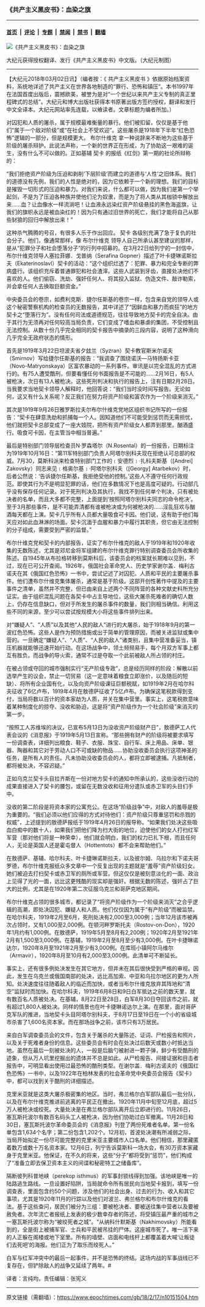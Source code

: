 ### 《共产主义黑皮书》：血染之旗

---

#### [首页](../../../..?n10151504) &nbsp;|&nbsp; [评论](../../../../../epoch-comment?n10151504) &nbsp;|&nbsp; [专题](../../../../../epoch-special?n10151504) &nbsp;|&nbsp; [禁闻](../../../../../epoch-news?n10151504) &nbsp;|&nbsp; [禁书](../../../../../books?n10151504) &nbsp;|&nbsp; [翻墙](https://github.com/gfw-breaker/nogfw/blob/master/README.md?n10151504)


<div><img alt="《共产主义黑皮书》：血染之旗" class="attachment-djy_600_400 size-djy_600_400 wp-post-image" src="https://i.epochtimes.com/assets/uploads/2017/12/dcbb5ad1ea37934a168afd29d68d142e-600x400.jpg"/>
<div class="caption">
 <p>
  大纪元获得授权翻译、发行《共产主义黑皮书》中文版。（大纪元制图）
 </p>
</div></div><hr/><div class="post_content" id="artbody" itemprop="articleBody">
 <!-- article content begin -->
 <p>
  【大纪元2018年03月02日讯】（编者按：《
  <ok href="https://www.epochtimes.com/gb/tag/%E5%85%B1%E4%BA%A7%E4%B8%BB%E4%B9%89%E9%BB%91%E7%9A%AE%E4%B9%A6.html">
   共产主义黑皮书
  </ok>
  》依据原始档案资料，系统地详述了共产主义在世界各地制造的“罪行、恐怖和镇压”。本书1997年在法国首度出版后，震撼欧美，被誉为是对“一个世纪以来共产主义专制的真正里程碑式的总结”。大纪元和博大出版社获得本书原著出版方签约授权，翻译和发行中文全译本。大纪元网站率先连载，以飨读者。文章标题为编者所加。）
 </p>
 <p>
  对囚犯和人质的屠杀，属于规模最难衡量的暴行。他们被扣留，仅仅是基于他们“属于一个敌对阶级”或“在社会上不受欢迎”。这些屠杀是1918年下半年“红色恐怖”逻辑的一部分，但是规模更大。
  <ok href="https://www.epochtimes.com/gb/tag/%E5%B8%83%E5%B0%94%E4%BB%80%E7%BB%B4%E5%85%8B.html">
   布尔什维克
  </ok>
  拿一种说辞来不断地为这些基于阶级的屠杀辩护。此说法声称，一个新的世界正在形成，为了协助这一艰难的诞生，没有什么不可以做的。正如基辅
  <ok href="https://www.epochtimes.com/gb/tag/%E5%A5%91%E5%8D%A1.html">
   契卡
  </ok>
  的报纸《红剑》第一期的社论所辩称的：
 </p>
 <p>
  “我们拒绝资产阶级为压迫和剥削‘下层阶级’而建立的道德与‘人性’之旧体系。我们的道德没有先例，我们的人性是绝对的，因为它依赖于一个新的理想。我们的目标是摧毁一切形式的压迫和暴力。对我们来说，什么都可以做，因为我们是第一个举起剑，不是为了压迫各种族并使他们沦为奴隶，而是为了将人类从其枷锁中解放出来……血？让血像水一样流淌吧！让血液永远染红资产阶级悬挂的黑色海盗旗，让我们的旗帜永远是被血染红的！因为只有通过旧世界的死亡，我们才能将自己从那些豺狼的回归中解放出来！”
 </p>
 <p>
  这种杀气腾腾的号召，有很多人乐于作出回应。
  <ok href="https://www.epochtimes.com/gb/tag/%E5%A5%91%E5%8D%A1.html">
   契卡
  </ok>
  各级别充满了急于复仇的社会分子。他们，像通常那样，像
  <ok href="https://www.epochtimes.com/gb/tag/%E5%B8%83%E5%B0%94%E4%BB%80%E7%BB%B4%E5%85%8B.html">
   布尔什维克
  </ok>
  领导人自己所承认甚至建议的那样，是从“犯罪分子和社会堕落分子”的行列中招募的。在3月22日给列宁的一封信中，布尔什维克领导人塞拉菲娜．戈普纳（Serafina Gopner）描述了叶卡捷琳诺斯拉夫（Ekaterinoslavl）契卡的活动：“这个组织烂透了：犯罪、暴力和完全专断的弊病盛行。该组织充斥着普通罪犯和社会渣滓。这些人武装到牙齿，直接处决他们不喜欢的人。他们偷窃、洗劫、强奸任何人、将其投入监狱、伪造文件、敲诈勒索，并会拿任何人去换取巨额资金。”
 </p>
 <p>
  中央委员会的卷宗，如费利克斯．捷尔任斯基的卷宗一样，包含来自党的领导人或这个秘密警察机构的检查员的无数报告，其中详述了“因鲜血和暴力而疯狂”的地方契卡之“堕落行为”。没有任何司法或道德规范，往往导致地方契卡的完全自决。由于其行为无须再对任何较高当局负责，它们变成了嗜血和暴虐的集团，不受控制且无法控制。从数十份几乎完全相同的契卡报告中摘录的三段内容，说明了这种滑向几乎完全无政府状态的情形。
 </p>
 <p>
  首先是1919年3月22日坦波夫省夕玆兰（Syzran）契卡教官斯米尔诺夫（Smirnov）写给捷尔任斯基的报告：“我调查了围绕诺沃—马特扬斯卡亚（Novo-Matryonskaya）区富农暴动的一系列事件。审讯是以完全混乱的方式进行的。有75人遭受酷刑，但要看懂任何书面报告是不可能的……2月16日，有5人被枪决，次日有13人被枪决。这些死刑判决和执行的报告上，注有日期2月28日。当我要求当地契卡领导人解释时，他回答说：“我们当时没时间写报告。无论如何，这又有什么关系呢？反正我们在努力将资产阶级和富农作为一个阶级来消灭。”
 </p>
 <p>
  其次是1919年9月26日雅罗斯拉夫尔布尔什维克党地区组织书记所写的一份报告：“契卡在肆意洗劫和抓捕每一个人。因知道他们不可能受到惩罚而无需担忧，他们就把契卡总部变成了一座大妓院，把所有资产阶级女人都弄到那里。酗酒盛行。吸食可卡因，在主管当中相当普遍。”
 </p>
 <p>
  最后是特别部门领导层检查员N‧罗森塔尔（N.Rosental）的一份报告，日期标注为1919年10月16日：“第11军特别部门负责人阿塔尔别科夫现在拒绝认可总部的权威。7月30，莫斯科派来检查特别部门工作的﹝安德烈﹞‧扎科夫斯基（[Andrei] Zakovsky）同志来见﹝格奥尔基﹞‧阿塔尔别科夫（[Georgy] Atarbekov）时，后者公然说：‘告诉捷尔任斯基，我拒绝受他的控制。’这些人不遵守任何行政规范。即使其行为不是明显犯罪的话，他们在多数情况下也是高度可疑的。行动部几乎没有保存任何记录。对于死刑判决及其执行，我找不到任何单个判决，只有被处决者的名单，而且大多都不完整，上面提到‘按照阿塔尔别科夫同志的命令枪决’。至于3月那些事件，是不可能弄清都有谁被枪决或为何被枪决的……淫乱狂欢与酗酒每天都在上演。契卡几乎所有人员都大量吸食可卡因。他们说，这有助于他们每天应对如此血淋淋的场面。契卡沉湎于血腥和暴力中履行其职责，但它由无法控制的分子组成，需要受到严密的监督。”
 </p>
 <p>
  布尔什维克党和契卡的内部报告，证实了布尔什维克的敌人于1919年和1920年收集的无数陈述，尤其是邓尼金将军组建的布尔什维克罪行特别调查委员会所收集的陈述。自1945年从布拉格转移到莫斯科后，该委员会的档案就长期难以见到，不过，现在已可公开查阅。1926年，俄国社会革命党人、历史学家谢尔盖．梅利古诺夫在其《俄国红色恐怖》一书中，尝试记述了对囚犯、人质和平民的主要屠杀事件。他们遭布尔什维克集体屠杀，通常是基于阶级。这部开创性著作中提及的主要事件之清单，虽然并不完整，但已由来自上述两个不同阵营的各种文献史料所充分证实。由于组织混乱问题在各契卡中占主导地位，这些大屠杀死难者的确切人数上，仍存在信息缺口，但对于所发生的屠杀事件的数量，我们则相当确信。利用这些不同的来源，至少可以尝试按规模大小将这些事件排列出来。
 </p>
 <p>
  对“嫌疑人”、“人质”以及其他“人民的敌人”进行的大屠杀，始于1918年9月的第一波红色恐怖。这些人是作为预防措施或出于简单的管理原因，而被关进监狱或集中营的。一旦确定“嫌疑人”、“人质”、“人民的敌人”诸类别，且集中营准备妥当，镇压机器就能够迅速开始行动。在这场战争中，领土频频易手，每个月双方军事上都互有胜负。而战争的导火索，通常不过是夺取一个此前被敌人所占领的村庄。
 </p>
 <p>
  在被占领或夺回的城市强制实行“无产阶级专政”，总是经历同样的阶段：解散以前选举产生的议会，禁止一切贸易（这一定意味着粮食立即涨价，以及随后的短缺）、将所有企业国有化，以及向资产阶级课征巨额税赋，如1919年2月在哈尔科夫征收了6亿卢布，1919年4月在敖德萨征收了5亿卢布。为确保这笔税款得到支付，当局将数以百计的资本家劫为人质，并关在集中营里。事实上，这笔税款意味着某种制度化的掠夺、没收和胁迫，这是将“资产阶级作为一个社会阶级”来消灭的第一步。
 </p>
 <p>
  “按照工人苏维埃的决议，已宣布5月13日为没收资产阶级财产日”，敖德萨工人代表会议的《消息报》于1919年5月13日宣称。“那些拥有财产的阶级将被要求填写一份调查表，详细列出粮食、鞋子、衣服、珠宝、自行车、床上用品、床单、银器、陶器和其它对于劳动人口不可或缺的物品……协助没收委员会执行这项神圣的任务，是所有人的责任。凡未协助没收委员会的人，都将立即被逮捕。凡抵制者，都将被处决，不容迟疑。”
 </p>
 <p>
  正如乌克兰契卡头目拉齐斯在一份对地方契卡的通知中所承认的，这些没收行动的成果直接进入了契卡的腰包，或留在无数没收和征用分遣队或赤卫军的头目们手中。
 </p>
 <p>
  没收的第二阶段是将资本家的公寓充公。在这场“阶级战争”中，对敌人的羞辱是极为重要的。“我们必须以他们应得的方式对待他们：资产阶级只尊重惩罚和杀戮的权威”，上述提到的敖德萨报纸于1919年4月26日的报导称。“如果我们处决这些吸血白痴中的数十人，如果我们把他们降为扫大街的地位，迫使他们的女人打扫红军军营（那对他们将是一种荣幸），他们就会明白，我们的权力已扎下根，而且任何人，无论是英国人还是霍屯督人（Hottentots）都不会来帮助他们。”
 </p>
 <p>
  在敖德萨、基辅、哈尔科夫、叶卡捷琳诺斯拉夫，以及彼尔姆、乌拉尔和下诺夫哥罗德，布尔什维克报纸众多文章中一个反复出现的主题就是“羞辱”资产阶级妇女。她们被迫去打扫契卡或赤卫军的厕所或军营。但这仅仅是被刻意淡化的一面、政治上见得了光的一面，远比这更残酷的现实却是强奸。根据无数的陈述，强奸占了巨大的比例，尤其是在1920年第二次征服乌克兰和哥萨克地区期间。
 </p>
 <p>
  布尔什维克占领的很多城市，都记录了“将资产阶级作为一个阶级来消灭”之合乎逻辑的高潮，即处决囚犯、嫌疑人和人质。他们仅仅因为属于“有产阶级”而被监禁。在哈尔科夫，1919年2月至6月，死刑处决有2,000至3,000例；当年12月该市被再次占领时，又有1,000至2,000例。在顿河畔罗斯托夫（Rostov-on-Don），1920年1月约有1,000例。在敖德萨，1919年5月至8月有2,200例；1920年2月至1921年2月有1,500至3,000例。在基辅，1919年2月至8月至少有3,000例。在叶卡捷琳诺达尔，1920年8月至1921年2月至少有3,000例。在库班小镇阿尔马维尔（Armavir），1920年8月至10月有2,000至3,000例。此清单可不断延长。
 </p>
 <p>
  事实上，还有很多例处决发生在其它地方，但并未在其后很快受到严格的审视。因此，发生在乌克兰或俄国南部的处决，远比高加索、中亚和乌拉尔地区的更为人所知。处决速度往往随着敌人的临近而加快，或者当布尔什维克放弃其阵地和“清空”监狱时而加快。在哈尔科夫，1919年6月8日和9日白军抵达之前的数天里，就有数百名人质被处决。在基辅，8月22日至28日，白军8月30日夺回该市之前，就有超过1,800人被处决。同样的情景也在叶卡捷琳诺达尔上演。在那里，面对哥萨克军队的推进，当地契卡头目阿塔尔别科夫，于8月17日至19日在一个小的省级城市杀害了1,600名资本家。而在那场战争之前，该市只有3万居民。
 </p>
 <p>
  来自白军调查委员会的文件，包含关于屠杀的大量陈述、证词、尸检报告和照片，以及关于死难者身份的信息。这些委员会有时会在处决过后数天或数小时抵达当地。虽然在最后一刻被处决的人，一般是后脑勺被射进一颗子弹，鲜少有受酷刑的迹象，但从万人坑里挖掘出的遗体并不总是如此。从尸检报告、间接证据和目击者报告中，可明显看出使用过最恐怖的酷刑类型。在谢尔盖．梅利古诺夫的《俄国红色恐怖》一书中，以及1922年在柏林发表的社会革命党中央委员会报告《契卡》中，都可以找到关于酷刑的详细描述。
 </p>
 <p>
  克里米亚就是这类大屠杀极密集的地区。当时，弗兰格尔白军部队最后一批分队，以及在布尔什维克推进前逃离的平民正在撤出。1920年11月中旬至12月底，超过5万人被枪决或绞死。大量处决是在弗兰格尔部队离开后立即进行的。11月26日，塞瓦斯托波尔有数百名码头工人被枪决，因为他们协助过白军撤离。11月28日和30日，塞瓦斯托波尔革命委员会的《消息报》刊登了两份死难者名单。第一份名单包含1,634个名字；第二份包含1,202个。12月初，首波处决潮有所减弱之际，当局开始拟定一份尽可能完整的克里米亚主要城市人口名单。他们相信，那里藏匿着数万或数十万名资本家。12月6日，列宁告诉莫斯科一场大会，有30万资本家藏身于克里米亚。他保证，在不久的将来，这些“分子”都将受到“惩罚”，他们构成了“准备立即去保卫资本主义的间谍和秘密特工之储备库”。
 </p>
 <p>
  隔断彼列科普地峡（perekop isthmus）的军事封锁线得到加强。该地峡是唯一的陆路逃生路线。一旦设置好陷阱，当局就命令所有居民向当地契卡报到，填写一份调查表，里面包含约50个问题，涉及他们的社会出身、过去的行为、收入和其它事项，尤其是1920年11月的行踪以及他们对波兰、弗兰格尔和布尔什维克的看法。基于这些查问，居民们被分为三组：要被枪决者、要被送往集中营者以及要被赦免者。次年流亡者报纸上发表的极少数幸存者的陈述，将受镇压最严重的城市之一塞瓦斯托波尔称为“被绞死者之城”。“从纳科什默斯基（Nakhimovsky）所能看到的，全是街上被捕军官、士兵和平民被吊挂的尸体。这座城市死了。唯一活下来的人正躲在阁楼或地下室里。所有的墙壁、店面和电线杆上都覆盖着大喊‘让叛徒们去死吧’的海报。他们正为了取乐而绞死人。”
 </p>
 <p>
  白军与红军冲突中的最后一起事件，并不是恐怖的终结。这场内战的军事战线已不复存在，但铲除敌人的战争又延续了两年。#
 </p>
 <p>
  译者：言纯均，责任编辑：张宪义
 </p>
 <!-- article content end -->
 <div id="below_article_ad">
 </div>
</div>


---

原文链接（需翻墙）：https://www.epochtimes.com/gb/18/2/17/n10151504.htm